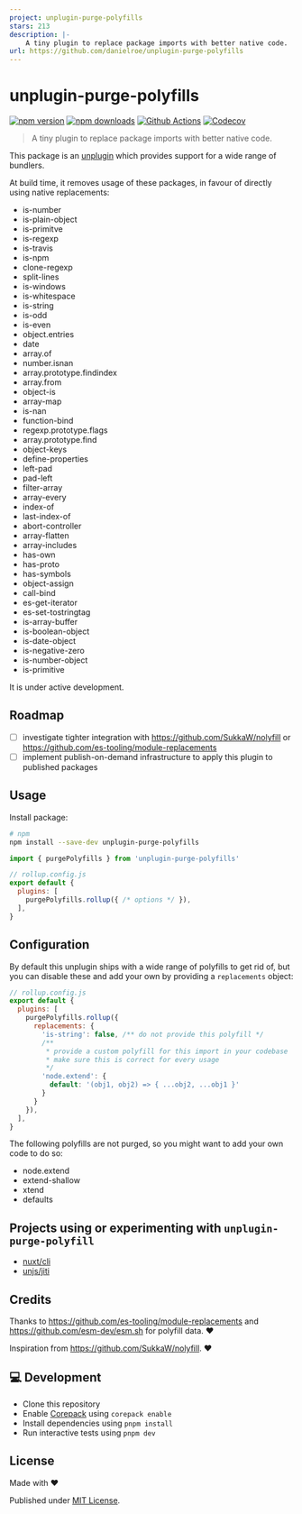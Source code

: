 ```yaml
---
project: unplugin-purge-polyfills
stars: 213
description: |-
    A tiny plugin to replace package imports with better native code.
url: https://github.com/danielroe/unplugin-purge-polyfills
---
```


# unplugin-purge-polyfills

[![npm version][npm-version-src]][npm-version-href]
[![npm downloads][npm-downloads-src]][npm-downloads-href]
[![Github Actions][github-actions-src]][github-actions-href]
[![Codecov][codecov-src]][codecov-href]

> A tiny plugin to replace package imports with better native code.

This package is an [unplugin](https://unplugin.unjs.io/) which provides support for a wide range of bundlers.

At build time, it removes usage of these packages, in favour of directly using native replacements:

- is-number
- is-plain-object
- is-primitve
- is-regexp
- is-travis
- is-npm
- clone-regexp
- split-lines
- is-windows
- is-whitespace
- is-string
- is-odd
- is-even
- object.entries
- date
- array.of
- number.isnan
- array.prototype.findindex
- array.from
- object-is
- array-map
- is-nan
- function-bind
- regexp.prototype.flags
- array.prototype.find
- object-keys
- define-properties
- left-pad
- pad-left
- filter-array
- array-every
- index-of
- last-index-of
- abort-controller
- array-flatten
- array-includes
- has-own
- has-proto
- has-symbols
- object-assign
- call-bind
- es-get-iterator
- es-set-tostringtag
- is-array-buffer
- is-boolean-object
- is-date-object
- is-negative-zero
- is-number-object
- is-primitive

It is under active development.

## Roadmap

- [ ] investigate tighter integration with https://github.com/SukkaW/nolyfill or https://github.com/es-tooling/module-replacements
- [ ] implement publish-on-demand infrastructure to apply this plugin to published packages

## Usage

Install package:

```sh
# npm
npm install --save-dev unplugin-purge-polyfills
```

```js
import { purgePolyfills } from 'unplugin-purge-polyfills'

// rollup.config.js
export default {
  plugins: [
    purgePolyfills.rollup({ /* options */ }),
  ],
}
```

## Configuration

By default this unplugin ships with a wide range of polyfills to get rid of, but you can disable these and add your own by providing a `replacements` object:

```js
// rollup.config.js
export default {
  plugins: [
    purgePolyfills.rollup({
      replacements: {
        'is-string': false, /** do not provide this polyfill */
        /**
         * provide a custom polyfill for this import in your codebase
         * make sure this is correct for every usage
         */
        'node.extend': {
          default: '(obj1, obj2) => { ...obj2, ...obj1 }'
        }
      }
    }),
  ],
}
```

The following polyfills are not purged, so you might want to add your own code to do so:

- node.extend
- extend-shallow
- xtend
- defaults

## Projects using or experimenting with `unplugin-purge-polyfill`

- [nuxt/cli](https://github.com/nuxt/cli/pull/439)
- [unjs/jiti](https://github.com/unjs/jiti/pull/261)

## Credits

Thanks to https://github.com/es-tooling/module-replacements and https://github.com/esm-dev/esm.sh for polyfill data. ❤️

Inspiration from https://github.com/SukkaW/nolyfill. ❤️

## 💻 Development

- Clone this repository
- Enable [Corepack](https://github.com/nodejs/corepack) using `corepack enable`
- Install dependencies using `pnpm install`
- Run interactive tests using `pnpm dev`

## License

Made with ❤️

Published under [MIT License](./LICENCE).

<!-- Badges -->

[npm-version-src]: https://img.shields.io/npm/v/unplugin-purge-polyfills?style=flat-square
[npm-version-href]: https://npmjs.com/package/unplugin-purge-polyfills
[npm-downloads-src]: https://img.shields.io/npm/dm/unplugin-purge-polyfills?style=flat-square
[npm-downloads-href]: https://npm.chart.dev/unplugin-purge-polyfills
[github-actions-src]: https://img.shields.io/github/actions/workflow/status/danielroe/unplugin-purge-polyfills/ci.yml?branch=main&style=flat-square
[github-actions-href]: https://github.com/danielroe/unplugin-purge-polyfills/actions/workflows/ci.yml
[codecov-src]: https://img.shields.io/codecov/c/gh/danielroe/unplugin-purge-polyfills/main?style=flat-square
[codecov-href]: https://codecov.io/gh/danielroe/unplugin-purge-polyfills

